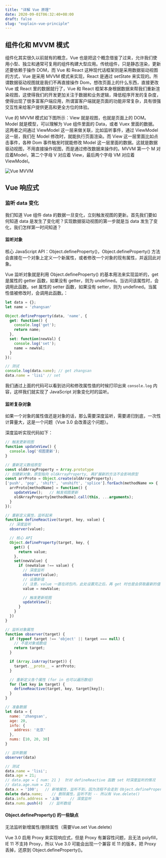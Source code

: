```yaml
---
title: "详解 Vue 原理"
date: 2020-09-01T06:32:40+08:00
draft: false
slug: "explain-vue-principle"
---
```


## 组件化和 MVVM 模式

组件化其实很久以前就有的概念，Vue 也是把这个概念借鉴了过来，允许我们使用小型、独立和通常可复用的组件构建大型应用。传统组件，只是静态渲染，更新还要依赖于操作 DOM，而 Vue 和 React 这种现代话框架则是采用数据驱动视图的方式，Vue 是采用 MVVM 模式来实现，React 是通过 setState 来实现的。所谓数据驱动视图就是我们不再直接操作 Dom，想改页面上的什么东西，直接更改 Vue 或 React 里的数据就行了，Vue 和 React 框架本身根据数据来帮我们重新渲染视图，这使得我们的开发更加关注于数据和业务逻辑，降低程序开发的复杂度，使得出现了很多富客户端应用，所谓富客户端就是页面的功能非常复杂，具有很强交互性来给客户提供更高和更全方位的体验。

Vue 的 MVVM 模式如下图所示：View 就是视图，也就是页面上的 DOM。Model 就是模型，可以理解为 Vue 组件里面的 Data，或者 Vuex 里面的数据。这两者之间通过 ViewModel 这一层来做关联，比如监听事件，通过 ViewModel 这一层，我们在 Model 修改时，就能执行页面渲染。而 View 这一层里面比如点击事件，各种 Dom 事件触发时就能修改 Model 这一层里面的数据。这就是数据驱动视图，不用直接操作视图，而是通过修改数据来操作的。MVVM 第一个 M 对应着Model，第二个字母 V 对应着 View，最后两个字母 VM 对应着 ViewModel。

![Vue MVVM](https://static.intj.top//20200901100345.png)

## Vue 响应式

### 监听 data 变化

我们知道 Vue 组件 data 的数据一旦变化，立刻触发视图的更新。首先我们要如何知道 data 是发生了变化呢？实现数据驱动视图的第一步就是当 data 发生了变化，我们怎样第一时间知道？

#### 监听对象

核心 JavaScript API：Object.defineProperty()，Object.defineProperty() 方法会直接在一个对象上定义一个新属性，或者修改一个对象的现有属性，并返回此对象。

Vue 监听对象就是利用 Object.defineProperty() 的基本用法来实现监听的，get 是属性的 getter 函数，如果没有 getter，则为 undefined。当访问该属性时，会调用此函数。set 属性的 setter 函数，如果没有 setter，则为 undefined。当属性值被修改时，会调用此函数。：

```js
let data = {};
let name = 'zhangsan'

Object.defineProperty(data, 'name', {
  get: function() {
    console.log('get');
    return name;
  },
  set: function(newVal) {
    console.log('set');
    name = newVal;
  }
});

// 测试
console.log(data.name); // get zhangsan
data.name = 'lisi' // set
```

我们通过上面的代码可以看到访问和修改属性值的时候打印出来 `console.log` 内容，这样我们就实现了 JavaScript 对象变化时的监听。

#### 监听复杂对象

如果一个对象的属性值还是对象的话，那么需要深度监听，需要递归到底，一次性计算量大，这是一个问题（Vue 3.0 会改善这个问题）。

深度监听实现代码如下：

```js
// 触发更新视图
function updateView() {
  console.log('视图更新');
}

// 重新定义数组原型
const oldArrayProperty = Array.prototype
// 创建新对象，原型指向 oldArrayProperty, 再扩展新的方法不会影响原型
const arrProto = Object.create(oldArrayProperty);
['push', 'pop', 'shift', 'unshift', 'splice'].forEach(methodName => {
  arrProto[methodName] = function() {
    updateView();   // 触发视图更新
    oldArrayProperty[methodName].call(this, ...arguments);
  }
});

// 重新定义属性，监听起来
function defineReactive(target, key, value) {
  // 深度监听
  observer(value);

  // 核心 API
  Object.defineProperty(target, key, {
    get() {
      return value;
    },
    set(newValue) {
      if (newValue !== value) {
        // 深度监听
        observer(value);
        // 设置新值
        // 注意，value 一直在闭包内，此处设置完之后，再 get 时也是会获取最新的值
        value = newValue;

        // 触发更新视图
        updateView();
      }
    }
  })
}

// 监听对象属性
function observer(target) {
  if (typeof target !== 'object' || target === null) {
    // 不是对象或数组
    return target;
  }

  if (Array.isArray(target)) {
    target.__proto__ = arrProto;
  }

  // 重新定义各个属性 (for in 也可以遍历数组)
  for (let key in target) {
    defineReactive(target, key, target[key]);
  }
}

// 准备数据
let data = {
  name: 'zhangsan',
  age: 20,
  info: {
    address: '北京'
  },
  nums: [10, 20, 30]
}

// 监听数据
observer(data)

// 测试
data.name = 'lisi';
data.age = 21;
// data.age = { num: 21 }  针对 defineReactive 函数 set 时深度监听的情况
// data.age.num = 22;
data.x = '100';   // 新增属性，监听不到，因为流程不会走到 Object.defineProperty 里面 -- 所以有 Vue.set()
delete data.name;    // 删除属性，监听不到 -- 所以有 Vue.delete()
data.info.address = '上海'    // 深度监听
data.nums.push(4)   // 监听数组
```


#### Object.defineProperty() 的一些缺点

无法监听新增属性/删除属性（需要Vue.set Vue.delete）

Vue 3.0 启用 Proxy 来实现响应式，但是 Proxy 有兼容性问题，且无法 polyfill，IE 11 不支持 Proxy，所以 Vue 3.0 可能会出现一个兼容 IE 11 的版本，把 Proxy 丢掉，还原到 Object.defineProperty()。
